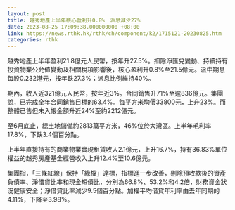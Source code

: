 ```yaml
---
layout: post
title: 越秀地產上半年核心盈利升0.8%　派息減少27%
date: 2023-08-25 17:09:38.000000000 +08:00
link: https://news.rthk.hk/rthk/ch/component/k2/1715121-20230825.htm
categories: rthk
---
```


越秀地產上半年盈利21.8億元人民幣，按年升27.5%。扣除淨匯兌變動、持續持有投資物業公允值變動及相關稅項影響後，核心盈利升0.8%至21.5億元。派中期息每股0.232港元，按年跌27.3%；派息比例維持40%。

期內，收入近321億元人民幣，按年近3%。合同銷售升71%至逾836億元。集團說，已完成全年合同銷售目標的63.4%。每平方米均價33800元，上升23%。而整體已售但未入帳金額升近24%至約2212億元。

至6月底止，總土地儲備約2813萬平方米，46%位於大灣區。上半年毛利率17.8%，下跌3.4個百分點。

上半年直接持有的商業物業實現租賃收入2.1億元，上升16.7%，持有36.83%單位權益的越秀房產基金經營收入上升12.4%至10.6億元。

集團指，「三條紅線」保持「綠檔」達標，指標進一步改善，剔除預收款後的資產負債率、淨借貸比率和現金短債比，分別為66.8%、53.2%和4.2倍，財務資金狀況健康安全；淨借貸比率減少9.5個百分點。加權平均借貸年利率由去年同期的4.11%，下降至3.98%。
